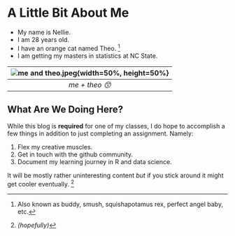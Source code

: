 # A Little Bit About Me 

- My name is Nellie.
- I am 28 years old.
- I have an orange cat named Theo. [^1]
- I am getting my masters in statistics at NC State.

| ![me and theo.jpeg](https://github.com/nellieleddy/nellieleddy.github.io/assets/143115958/698d1983-f5b9-499e-b2b7-97a2796c2958){width=50%, height=50%} | 
|:--:| 
| *me + theo 😙* |

  ## What Are We Doing Here?
  While this blog is **required** for one of my classes, I do hope to accomplish a few things in addition to just completing an  assignment. Namely:
  
  1. Flex my creative muscles.
  2. Get in touch with the github community.
  3. Document my learning journey in R and data science.

It will be mostly rather uninteresting content *but* if you stick around it might get cooler eventually. [^2]

  [^1]: Also known as buddy, smush, squishapotamus rex, perfect angel baby, etc.
  [^2]: *(hopefully)*
